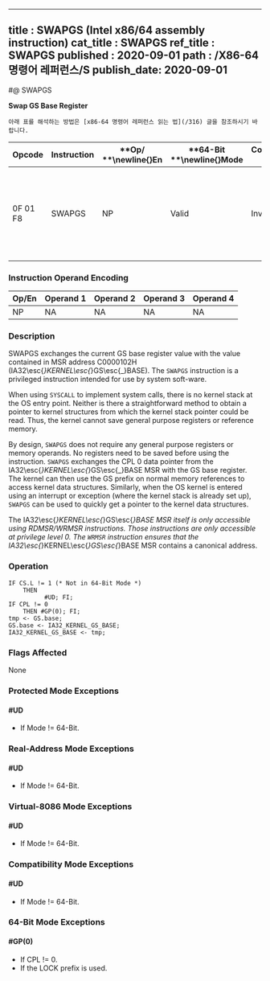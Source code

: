 ----------------------------
title : SWAPGS (Intel x86/64 assembly instruction)
cat_title : SWAPGS
ref_title : SWAPGS
published : 2020-09-01
path : /X86-64 명령어 레퍼런스/S
publish_date: 2020-09-01
----------------------------


#@ SWAPGS

**Swap GS Base Register**

```lec-info
아래 표를 해석하는 방법은 [x86-64 명령어 레퍼런스 읽는 법](/316) 글을 참조하시기 바랍니다.
```

|**Opcode**|**Instruction**|**Op/ **\newline{}**En**|**64-Bit **\newline{}**Mode**|**Compat/**\newline{}**Leg Mode**|**Description**|
|----------|---------------|------------------------|-----------------------------|---------------------------------|---------------|
|0F 01 F8|SWAPGS|NP|Valid|Invalid|Exchanges the current GS base register value with the value contained in MSR address C0000102H.|
### Instruction Operand Encoding


|Op/En|Operand 1|Operand 2|Operand 3|Operand 4|
|-----|---------|---------|---------|---------|
|NP|NA|NA|NA|NA|
### Description


SWAPGS exchanges the current GS base register value with the value contained in MSR address C0000102H (IA32\esc{_}KERNEL\esc{_}GS\esc{_}BASE). The `SWAPGS` instruction is a privileged instruction intended for use by system soft-ware. 

When using `SYSCALL` to implement system calls, there is no kernel stack at the OS entry point. Neither is there a straightforward method to obtain a pointer to kernel structures from which the kernel stack pointer could be read. Thus, the kernel cannot save general purpose registers or reference memory. 

By design, `SWAPGS` does not require any general purpose registers or memory operands. No registers need to be saved before using the instruction. `SWAPGS` exchanges the CPL 0 data pointer from the IA32\esc{_}KERNEL\esc{_}GS\esc{_}BASE MSR with the GS base register. The kernel can then use the GS prefix on normal memory references to access kernel data structures. Similarly, when the OS kernel is entered using an interrupt or exception (where the kernel stack is already set up), `SWAPGS` can be used to quickly get a pointer to the kernel data structures.

The IA32\esc{_}KERNEL\esc{_}GS\esc{_}BASE MSR itself is only accessible using RDMSR/WRMSR instructions. Those instructions are only accessible at privilege level 0. The `WRMSR` instruction ensures that the IA32\esc{_}KERNEL\esc{_}GS\esc{_}BASE MSR contains a canonical address.


### Operation

```info-verb
IF CS.L != 1 (* Not in 64-Bit Mode *)
    THEN
          #UD; FI;
IF CPL != 0
    THEN #GP(0); FI;
tmp <- GS.base;
GS.base <- IA32_KERNEL_GS_BASE;
IA32_KERNEL_GS_BASE <- tmp;
```
### Flags Affected


None


### Protected Mode Exceptions

#### #UD
* If Mode != 64-Bit.

### Real-Address Mode Exceptions

#### #UD
* If Mode != 64-Bit.

### Virtual-8086 Mode Exceptions

#### #UD
* If Mode != 64-Bit.

### Compatibility Mode Exceptions

#### #UD
* If Mode != 64-Bit.

### 64-Bit Mode Exceptions

#### #GP(0)
* If CPL != 0.
* If the LOCK prefix is used.
